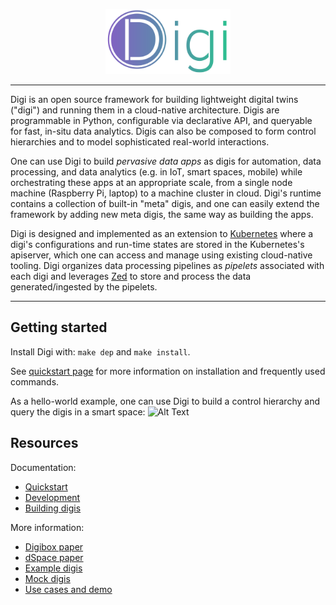 <p align="center">
<img src="docs/img/icon-full.png" width="200">
</p>

----

Digi is an open source framework for building lightweight digital twins ("digi") and running them in a cloud-native architecture. Digis are programmable in Python, configurable via declarative API, and queryable for fast, in-situ data analytics. Digis can also be composed to form control hierarchies and to model sophisticated real-world interactions. 

One can use Digi to build _pervasive data apps_ as digis for automation, data processing, and data analytics (e.g. in IoT, smart spaces, mobile) while orchestrating these apps at an appropriate scale, from a single node machine (Raspberry Pi, laptop) to a machine cluster in cloud. Digi's runtime contains a collection of built-in "meta" digis, and one can easily extend the framework by adding new meta digis, the same way as building the apps.

Digi is designed and implemented as an extension to [Kubernetes](https://github.com/kubernetes/kubernetes) where a digi's configurations and run-time states are stored in the Kubernetes's apiserver, which one can access and manage using existing cloud-native tooling. Digi organizes data processing pipelines as _pipelets_ associated with each digi and leverages [Zed](https://github.com/brimdata/zed) to store and process the data generated/ingested by the pipelets. 

----

## Getting started
Install Digi with: `make dep` and `make install`. 

See [quickstart page](docs/quickstart.md) for more information on installation and frequently used commands.

As a hello-world example, one can use Digi to build a control hierarchy and query the digis in a smart space:
![Alt Text](https://github.com/digi-project/recording/blob/main/control_query.gif)

## Resources
Documentation:
* [Quickstart](docs/quickstart.md)
* [Development](docs/development.md)
* [Building digis](docs/build-digi.md)

More information:
* [Digibox paper](https://people.eecs.berkeley.edu/~silvery/hotnets22-digibox.pdf)
* [dSpace paper](https://people.eecs.berkeley.edu/~silvery/sosp21-dspace.pdf)
* [Example digis](https://github.com/digi-project/examples)
* [Mock digis](https://github.com/digi-project/mocks)
* [Use cases and demo](https://github.com/digi-project/demo)
